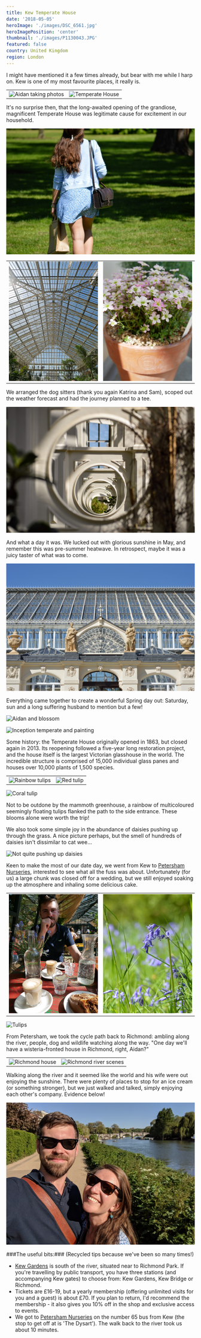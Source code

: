 ```yaml
---
title: Kew Temperate House
date: '2018-05-05'
heroImage: './images/DSC_6561.jpg'
heroImagePosition: 'center'
thumbnail: './images/P1130043.JPG'
featured: false
country: United Kingdom
region: London
---
```


I might have mentioned it a few times already, but bear with me while I harp on. Kew is one of my most favourite places, it really is.

|                                               |                                           |
| --------------------------------------------- | ----------------------------------------- |
| ![Aidan taking photos](./images/P1130007.jpg) | ![Temperate House](./images/P1130028.jpg) |

It's no surprise then, that the long-awaited opening of the grandiose, magnificent Temperate House was legitimate cause for excitement in our household.

![Walking into Kew](./images/DSC_6549.jpg)

|                                           |                                          |
| ----------------------------------------- | ---------------------------------------- |
| ![Temperate House](./images/P1130043.JPG) | ![Kew plant pots](./images/P1130047.JPG) |

We arranged the dog sitters (thank you again Katrina and Sam), scoped out the weather forecast and had the journey planned to a tee.

![Temperate House interior](./images/DSC_6571.jpg)

And what a day it was. We lucked out with glorious sunshine in May, and remember this was pre-summer heatwave. In retrospect, maybe it was a juicy taster of what was to come.

![Temperate House2](./images/DSC_6561.jpg)

Everything came together to create a wonderful Spring day out: Saturday, sun and a long suffering husband to mention but a few!

![Aidan and blossom](./images/P1130109.jpg)

![Inception temperate and painting](./images/P1130253.jpg)

Some history: the Temperate House originally opened in 1863, but closed again in 2013. Its reopening followed a five-year long restoration project, and the house itself is the largest Victorian glasshouse in the world. The incredible structure is comprised of 15,000 individual glass panes and houses over 10,000 plants of 1,500 species.

|                                          |                                     |
| ---------------------------------------- | ----------------------------------- |
| ![Rainbow tulips](./images/DSC_6589.jpg) | ![Red tulip](./images/DSC_6599.jpg) |

![Coral tulip](./images/DSC_6638.jpg)

Not to be outdone by the mammoth greenhouse, a rainbow of multicoloured seemingly floating tulips flanked the path to the side entrance. These blooms alone were worth the trip!

We also took some simple joy in the abundance of daisies pushing up through the grass. A nice picture perhaps, but the smell of hundreds of daisies isn't dissimilar to cat wee...

![Not quite pushing up daisies](./images/DSC_6703.jpg)

Keen to make the most of our date day, we went from Kew to [Petersham Nurseries](https://petershamnurseries.com/), interested to see what all the fuss was about. Unfortunately (for us) a large chunk was closed off for a wedding, but we still enjoyed soaking up the atmosphere and inhaling some delicious cake.

|                                     |                                     |
| ----------------------------------- | ----------------------------------- |
| ![Petersham](./images/P1130267.JPG) | ![Bluebells](./images/DSC_6758.JPG) |

![Tulips](./images/DSC_6712.jpg)

From Petersham, we took the cycle path back to Richmond: ambling along the river, people, dog and wildlife watching along the way. "One day we'll have a wisteria-fronted house in Richmond, right, Aidan?"

|                                          |                                                 |
| ---------------------------------------- | ----------------------------------------------- |
| ![Richmond house](./images/P1130307.jpg) | ![Richmond river scenes](./images/P1130290.jpg) |

Walking along the river and it seemed like the world and his wife were out enjoying the sunshine. There were plenty of places to stop for an ice cream (or something stronger), but we just walked and talked, simply enjoying each other's company. Evidence below!

![Happy face](./images/IMG_20180505_165257.jpg)

###The useful bits:###
(Recycled tips because we've been so many times!)

- [Kew Gardens](https://www.kew.org/kew-gardens/plan-your-visit-to-kew-gardens/getting-here) is south of the river, situated near to Richmond Park. If you're travelling by public transport, you have three stations (and accompanying Kew gates) to choose from: Kew Gardens, Kew Bridge or Richmond.
- Tickets are £16-19, but a yearly membership (offering unlimited visits for you and a guest) is about £70. If you plan to return, I'd recommend the membership - it also gives you 10% off in the shop and exclusive access to events.
- We got to [Petersham Nurseries](https://petershamnurseries.com/) on the number 65 bus from Kew (the stop to get off at is 'The Dysart'). The walk back to the river took us about 10 minutes.
